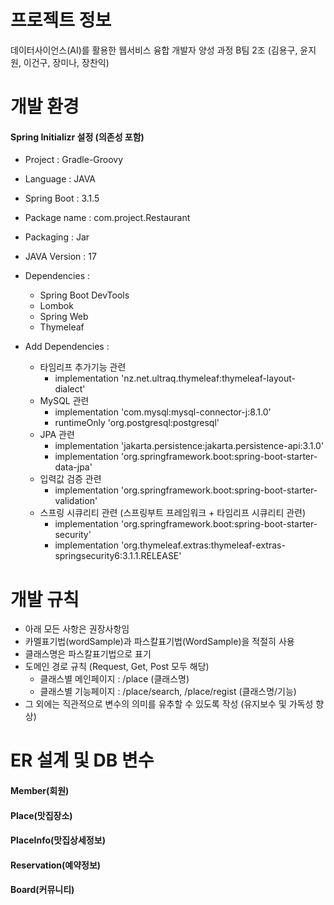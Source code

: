 # 프로젝트 정보

데이터사이언스(AI)를 활용한 웹서비스 융합 개발자 양성 과정 
B팀 2조 (김용구, 윤지원, 이건구, 장미나, 장찬익)

# 개발 환경

#### Spring Initializr 설정 (의존성 포함)

- Project : Gradle-Groovy
- Language : JAVA
- Spring Boot : 3.1.5
- Package name : com.project.Restaurant
- Packaging : Jar
- JAVA Version : 17

- Dependencies :
  - Spring Boot DevTools
  - Lombok
  - Spring Web
  - Thymeleaf

- Add Dependencies :

  - 타임리프 추가기능 관련
    - implementation 'nz.net.ultraq.thymeleaf:thymeleaf-layout-dialect'
  - MySQL 관련	
    - implementation 'com.mysql:mysql-connector-j:8.1.0'
    - runtimeOnly 'org.postgresql:postgresql'
  - JPA 관련	
    - implementation 'jakarta.persistence:jakarta.persistence-api:3.1.0'
    - implementation 'org.springframework.boot:spring-boot-starter-data-jpa'
  - 입력값 검증 관련
    - implementation 'org.springframework.boot:spring-boot-starter-validation'
  - 스프링 시큐리티 관련 (스프링부트 프레임워크 + 타임리프 시큐리티 관련)
    - implementation 'org.springframework.boot:spring-boot-starter-security'
    - implementation 'org.thymeleaf.extras:thymeleaf-extras-springsecurity6:3.1.1.RELEASE'
   
# 개발 규칙

- 아래 모든 사항은 권장사항임
- 카멜표기법(wordSample)과 파스칼표기법(WordSample)을 적절히 사용
- 클래스명은 파스칼표기법으로 표기
- 도메인 경로 규칙 (Request, Get, Post 모두 해당)
  - 클래스별 메인페이지 : /place (클래스명)
  - 클래스별 기능페이지 : /place/search, /place/regist (클래스명/기능)
- 그 외에는 직관적으로 변수의 의미를 유추할 수 있도록 작성 (유지보수 및 가독성 향상)

# ER 설계 및 DB 변수

#### Member(회원)


#### Place(맛집장소)


#### PlaceInfo(맛집상세정보)


#### Reservation(예약정보)


#### Board(커뮤니티)





